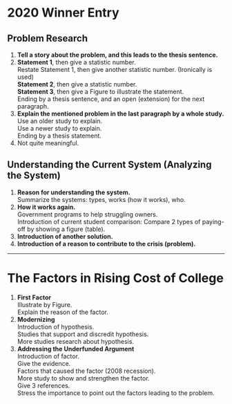 # 2020 Winner Entry

## Problem Research
1. **Tell a story about the problem, and this leads to the thesis sentence.**
2. **Statement 1**, then give a statistic number.  
   Restate Statement 1, then give another statistic number. (Ironically is used)  
   **Statement 2**, then give a statistic number.  
   **Statement 3**, then give a Figure to illustrate the statement.  
   Ending by a thesis sentence, and an open (extension) for the next paragraph.
3. **Explain the mentioned problem in the last paragraph by a whole study.**  
   Use an older study to explain.  
   Use a newer study to explain.  
   Ending by a thesis statement.
4. Not quite meaningful.

## Understanding the Current System (Analyzing the System)
1. **Reason for understanding the system.**  
   Summarize the systems: types, works (how it works), who.
2. **How it works again.**  
   Government programs to help struggling owners.  
   Introduction of current student comparison: Compare 2 types of paying-off by showing a figure (table).
3. **Introduction of another solution.**
4. **Introduction of a reason to contribute to the crisis (problem).**

---

# The Factors in Rising Cost of College

1. **First Factor**  
   Illustrate by Figure.  
   Explain the reason of the factor.
2. **Modernizing**  
   Introduction of hypothesis.  
   Studies that support and discredit hypothesis.  
   More studies research about hypothesis.
3. **Addressing the Underfunded Argument**  
   Introduction of factor.  
   Give the evidence.  
   Factors that caused the factor (2008 recession).  
   More study to show and strengthen the factor.  
   Give 3 references.  
   Stress the importance to point out the factors leading to the problem.